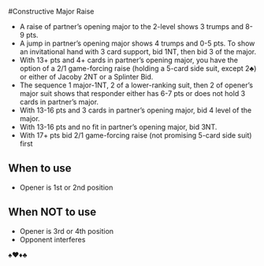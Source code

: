 #Constructive Major Raise
- A raise of partner’s opening major to the 2-level shows 3 trumps and 8-9 pts.
- A jump in partner’s opening major shows 4 trumps and 0-5 pts. To show an invitational hand with 3 card support, bid 1NT, then bid 3 of the major.
- With 13+ pts and 4+ cards in partner’s opening major, you have the option of a 2/1 game-forcing raise (holding a 5-card side suit, except 2♣) or either of Jacoby 2NT or a Splinter Bid.
- The sequence 1 major-1NT, 2 of a lower-ranking suit, then 2 of opener’s major suit shows that responder either has 6-7 pts or does not hold 3 cards in partner’s major.
- With 13-16 pts and 3 cards in partner’s opening major, bid 4 level of the major.
- With 13-16 pts and no fit in partner’s opening major, bid 3NT.
- With 17+ pts bid 2/1 game-forcing raise (not promising 5-card side suit) first


## When to use
- Opener is 1st or 2nd position


## When NOT to use
- Opener is 3rd or 4th position
- Opponent interferes

♠♥♦♣
